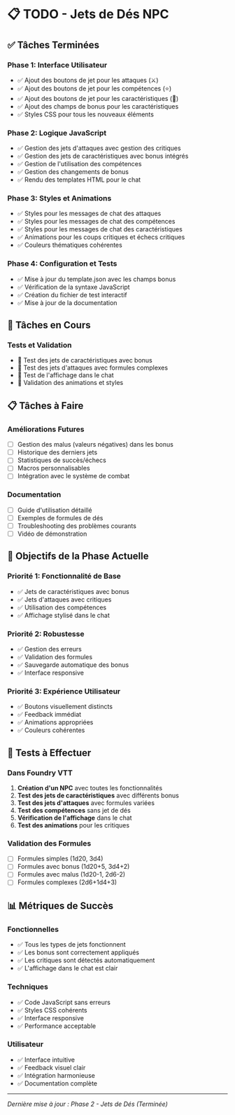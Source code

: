 # 📋 TODO - Jets de Dés NPC

## ✅ Tâches Terminées

### Phase 1: Interface Utilisateur
- ✅ Ajout des boutons de jet pour les attaques (⚔️)
- ✅ Ajout des boutons de jet pour les compétences (⭐)
- ✅ Ajout des boutons de jet pour les caractéristiques (🎯)
- ✅ Ajout des champs de bonus pour les caractéristiques
- ✅ Styles CSS pour tous les nouveaux éléments

### Phase 2: Logique JavaScript
- ✅ Gestion des jets d'attaques avec gestion des critiques
- ✅ Gestion des jets de caractéristiques avec bonus intégrés
- ✅ Gestion de l'utilisation des compétences
- ✅ Gestion des changements de bonus
- ✅ Rendu des templates HTML pour le chat

### Phase 3: Styles et Animations
- ✅ Styles pour les messages de chat des attaques
- ✅ Styles pour les messages de chat des compétences
- ✅ Styles pour les messages de chat des caractéristiques
- ✅ Animations pour les coups critiques et échecs critiques
- ✅ Couleurs thématiques cohérentes

### Phase 4: Configuration et Tests
- ✅ Mise à jour du template.json avec les champs bonus
- ✅ Vérification de la syntaxe JavaScript
- ✅ Création du fichier de test interactif
- ✅ Mise à jour de la documentation

## 🔄 Tâches en Cours

### Tests et Validation
- 🔄 Test des jets de caractéristiques avec bonus
- 🔄 Test des jets d'attaques avec formules complexes
- 🔄 Test de l'affichage dans le chat
- 🔄 Validation des animations et styles

## 📋 Tâches à Faire

### Améliorations Futures
- [ ] Gestion des malus (valeurs négatives) dans les bonus
- [ ] Historique des derniers jets
- [ ] Statistiques de succès/échecs
- [ ] Macros personnalisables
- [ ] Intégration avec le système de combat

### Documentation
- [ ] Guide d'utilisation détaillé
- [ ] Exemples de formules de dés
- [ ] Troubleshooting des problèmes courants
- [ ] Vidéo de démonstration

## 🎯 Objectifs de la Phase Actuelle

### Priorité 1: Fonctionnalité de Base
- ✅ Jets de caractéristiques avec bonus
- ✅ Jets d'attaques avec critiques
- ✅ Utilisation des compétences
- ✅ Affichage stylisé dans le chat

### Priorité 2: Robustesse
- ✅ Gestion des erreurs
- ✅ Validation des formules
- ✅ Sauvegarde automatique des bonus
- ✅ Interface responsive

### Priorité 3: Expérience Utilisateur
- ✅ Boutons visuellement distincts
- ✅ Feedback immédiat
- ✅ Animations appropriées
- ✅ Couleurs cohérentes

## 🧪 Tests à Effectuer

### Dans Foundry VTT
1. **Création d'un NPC** avec toutes les fonctionnalités
2. **Test des jets de caractéristiques** avec différents bonus
3. **Test des jets d'attaques** avec formules variées
4. **Test des compétences** sans jet de dés
5. **Vérification de l'affichage** dans le chat
6. **Test des animations** pour les critiques

### Validation des Formules
- [ ] Formules simples (1d20, 3d4)
- [ ] Formules avec bonus (1d20+5, 3d4+2)
- [ ] Formules avec malus (1d20-1, 2d6-2)
- [ ] Formules complexes (2d6+1d4+3)

## 📊 Métriques de Succès

### Fonctionnelles
- ✅ Tous les types de jets fonctionnent
- ✅ Les bonus sont correctement appliqués
- ✅ Les critiques sont détectés automatiquement
- ✅ L'affichage dans le chat est clair

### Techniques
- ✅ Code JavaScript sans erreurs
- ✅ Styles CSS cohérents
- ✅ Interface responsive
- ✅ Performance acceptable

### Utilisateur
- ✅ Interface intuitive
- ✅ Feedback visuel clair
- ✅ Intégration harmonieuse
- ✅ Documentation complète

---

*Dernière mise à jour : Phase 2 - Jets de Dés (Terminée)*
